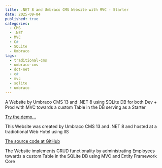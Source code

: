 ```yaml
---
title: .NET 8 and Umbraco CMS Website with MVC - Starter
date: 2025-09-04
published: true
categories:
  - CMS
  - .NET
  - MVC
  - C#
  - SQLite
  - Umbraco
tags:
  - traditional-cms
  - umbraco-cms
  - dot-net
  - c#
  - mvc
  - sqlite
  - umbraco
---
```


A Website by Umbraco CMS 13 and .NET 8 using SQLite DB for both Dev + Prod with MVC towards a custom Table in the DB serving as a Starter

<a href="https://umb.mvc.persteenolsen.com" target="_blank" title="Umbraco CMS serving as a Starter">Try the demo...</a>

This Website was created by Umbraco CMS 13 and .NET 8 and hosted at a tradiotional Web Hotel using IIS

<a href="https://github.com/persteenolsen/umbraco-13-starter-two" target="_blank">The source code at GitHub</a>

The Website implements CRUD functionality by administrating Employees towards a custom Table in the SQLite DB using MVC and Entity Framework Core

